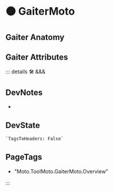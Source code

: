 
# 🟠 <moto>GaiterMoto</moto>

## Gaiter Anatomy

## Gaiter Attributes

::: details 🛠 <dev>&&&</dev>

## DevNotes

-

## DevState

```py
`TagsToHeaders: False`
```

<h2>PageTags</h2>

- "Moto.ToolMoto.GaiterMoto.Overview"

:::

